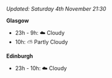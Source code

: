 *Updated: Saturday 4th November 21:30*

**Glasgow**

* 23h - 9h: :cloud: Cloudy
* 10h: :partly_sunny: Partly Cloudy

**Edinburgh**

* 23h - 10h: :cloud: Cloudy
